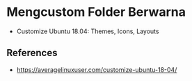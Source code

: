 # Mengcustom Folder Berwarna

- Customize Ubuntu 18.04: Themes, Icons, Layouts

## References

- https://averagelinuxuser.com/customize-ubuntu-18-04/
